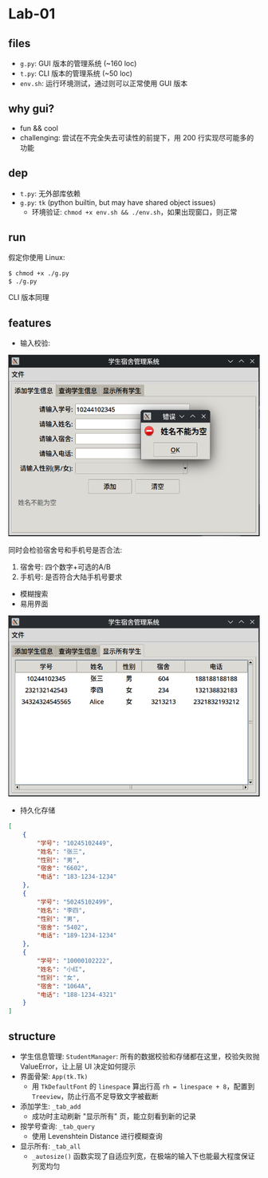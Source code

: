 # Lab-01

## files

- `g.py`: GUI 版本的管理系统 (~160 loc)
- `t.py`: CLI 版本的管理系统 (~50 loc)
- `env.sh`: 运行环境测试，通过则可以正常使用 GUI 版本

## why gui?

- fun && cool
- challenging: 尝试在不完全失去可读性的前提下，用 200 行实现尽可能多的功能

## dep

- `t.py`: 无外部库依赖
- `g.py`: `tk` (python builtin, but may have shared object issues)
  - 环境验证: `chmod +x env.sh && ./env.sh`，如果出现窗口，则正常

## run

假定你使用 Linux:

```
$ chmod +x ./g.py
$ ./g.py
```

CLI 版本同理

## features

- 输入校验:

![f01](./imgs/01.png)

同时会检验宿舍号和手机号是否合法:
  1. 宿舍号: 四个数字+可选的A/B
  2. 手机号: 是否符合大陆手机号要求

- 模糊搜索
- 易用界面

![f02](./imgs/02.png)

- 持久化存储

```json
[
    {
        "学号": "10245102449",
        "姓名": "张三",
        "性别": "男",
        "宿舍": "6602",
        "电话": "183-1234-1234"
    },
    {
        "学号": "50245102499",
        "姓名": "李四",
        "性别": "男",
        "宿舍": "5402",
        "电话": "189-1234-1234"
    },
    {
        "学号": "10000102222",
        "姓名": "小红",
        "性别": "女",
        "宿舍": "1064A",
        "电话": "188-1234-4321"
    }
]
```

## structure

- 学生信息管理: `StudentManager`: 所有的数据校验和存储都在这里，校验失败抛 ValueError，让上层 UI 决定如何提示
- 界面骨架: `App(tk.Tk)`
  - 用 `TkDefaultFont` 的 `linespace` 算出行高 `rh = linespace + 8`，配置到 `Treeview`，防止行高不足导致文字被截断
- 添加学生: `_tab_add`
  - 成功时主动刷新 "显示所有" 页，能立刻看到新的记录
- 按学号查询: `_tab_query`
  - 使用 Levenshtein Distance 进行模糊查询
- 显示所有: `_tab_all`
  - `_autosize()` 函数实现了自适应列宽，在极端的输入下也能最大程度保证列宽均匀


